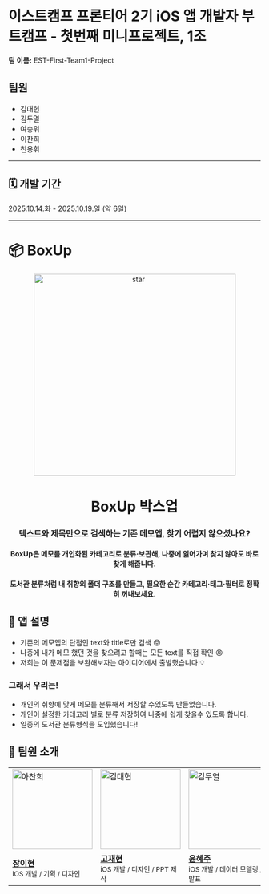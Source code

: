 
# 이스트캠프 프론티어 2기 iOS 앱 개발자 부트캠프 - 첫번째 미니프로젝트, 1조
**팀 이름:** EST-First-Team1-Project
## 팀원
  - 김대현
  - 김두열
  - 여승위
  - 이찬희
  - 천용휘
***
## 🗓️ 개발 기간
2025.10.14.화 - 2025.10.19.일 (약 6일)
***

# 📦 BoxUp
<p align="center">
  <img width="403" height="403" alt="star" src="https://github.com/user-attachments/assets/01524aa7-21f3-4a21-8762-6586392d95e4" />
</p>
<div align="center">
  <h1>BoxUp 박스업</h1>
  <h3>텍스트와 제목만으로 검색하는 기존 메모앱, 찾기 어렵지 않으셨나요?</h3>
  <h4>BoxUp은 메모를 개인화된 카테고리로 분류·보관해, 나중에 읽어가며 찾지 않아도 바로 찾게 해줍니다.</h4>
  <h4>도서관 분류처럼 내 취향의 폴더 구조를 만들고, 필요한 순간 카테고리·태그·필터로 정확히 꺼내보세요.</h4>
</div>

## 📑 앱 설명

* 기존의 메모앱의 단점인 text와 title로만 검색 😡
* 나중에 내가 메모 했던 것을 찾으려고 할때는 모든 text를 직접 확인 😡
* 저희는 이 문제점을 보완해보자는 아이디어에서 출발했습니다 💡

### 그래서 우리는!

- 개인의 취향에 맞게 메모를 분류해서 저장할 수있도록 만들었습니다.
- 개인이 설정한 카테고리 별로 분류 저장하여 나중에 쉽게 찾을수 있도록 합니다.
- 일종의 도서관 분류형식을 도입했습니다!



## 👯 팀원 소개

| | | | |
|---|---|---|---|
| <img src="assets/members/jangjihyun.png" width="160" alt="아찬희"> | <img src="assets/members/gojaehyun.png" width="160" alt="김대현"> | <img src="assets/members/yoonhyeju.png" width="160" alt="김두열"> | <img src="assets/members/jeonyooncheol.png" width="160" alt="여승위"> | <img src="assets/members/jeonyooncheol.png" width="160" alt="천용위"> |
| **[장이현](https://github.com/USER1)**<br><sub>iOS 개발 / 기획 / 디자인</sub> | **[고재현](https://github.com/USER2)**<br><sub>iOS 개발 / 디자인 / PPT 제작</sub> | **[윤혜주](https://github.com/USER3)**<br><sub>iOS 개발 / 데이터 모델링 / 발표</sub> | **[전윤철](https://github.com/USER4)**<br><sub>iOS 개발 / 문서 작성</sub> | **[전윤철](https://github.com/USER4)**<br><sub>iOS 개발 / 문서 작성</sub> |



  

  


